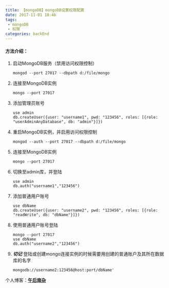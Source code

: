 ```yaml
---
title: 【mongoDB】mongoDB设置权限配置  
date: 2017-11-01 18:46
tags:
 - mongoDB
 - 权限        
categories: backEnd
---
```


#### 方法介绍：
1. 启动MongoDB服务（禁用访问权限控制）

       mongod --port 27017 --dbpath d:/file/mongo
    
2. 连接至MongoDB实例

       mongo --port 27017

3. 添加管理员账号

       use admin
       db.createUser({user: "username1", pwd: "123456", roles: [{role: "userAdminAnyDatabase", db: "admin"}]})

4. 重启MongoDB实例，并启用访问权限控制

       mongod --auth --port 27017 --dbpath d:/file/mongo

5. 连接至MongoDB实例

       mongo --port 27017

6. 切换至admin库，并登陆

       use admin
       db.auth("username1","123456")

7. 添加普通用户账号

       use dbName
       db.createUser({user: "username2", pwd: "123456", roles: [{role: "readWrite", db: "dbName"}]})

8. 使用普通用户账号登陆

       mongo --port 27017
       use dbName
       db.auth("username2","123456")

9. **_切记_** 登陆或创建mongo连接实例的时候需要用创建的普通账户及其所在数据库的名字
    
       mongodb://username2:123456@host:port/dbName'


个人博客：[**午后南杂**](http://blog.recoluan.com) 